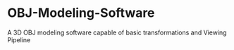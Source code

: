 # OBJ-Modeling-Software
A 3D OBJ modeling software capable of basic transformations and Viewing Pipeline
